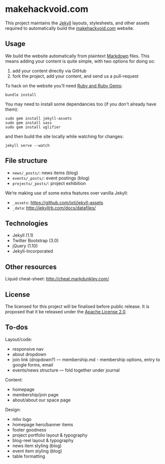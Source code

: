 makehackvoid.com
================

This project maintains the [Jekyll](http://jekyllrb.com/) layouts, stylesheets, and other assets required to automatically build the [makehackvoid.com](http://makehackvoid.com) website.

Usage
-----

We build the website automatically from plaintext [Markdown](https://en.wikipedia.org/wiki/Markdown) files. This means adding your content is quite simple, with two options for doing so:

1. add your content directly via GitHub
2. fork the project, add your content, and send us a pull-request

To hack on the website you’ll need [Ruby and Ruby Gems](http://jekyllrb.com/docs/installation/):

    bundle install

You may need to install some dependancies too (if you don't already have them):

    sudo gem install jekyll-assets
    sudo gem install sass
    sudo gem install uglifier

and then build the site locally while watching for changes:

    jekyll serve --watch

File structure
--------------

- `news/_posts/`: news items (blog)
- `events/_posts/`: event postings (blog)
- `projects/_posts/`: project exhibition

We’re making use of some extra features over vanilla Jekyll:

- `_assets`: https://github.com/ixti/jekyll-assets
- `_data`: http://jekyllrb.com/docs/datafiles/

Technologies
------------
* Jekyll (1.1)
* Twitter Bootstrap (3.0)
* jQuery (1.10)
* Jekyll-Incorporated

Other resources
---------------

Liquid cheat-sheet: http://cheat.markdunkley.com/

License
-------
The licensed for this project will be finalised before public release. It is proposed that it be released under the [Apache License 2.0](http://www.apache.org/licenses/LICENSE-2.0).

To-dos
------

Layout/code:

- responsive nav
- about dropdown
- join link (dropdown?) — membership.md - membership options, entry to google forms, email
- events/news structure — fold together under journal

Content:

- homepage
- membership/join page
- about/about our space page

Design:

- mhv logo
- homepage hero/banner items
- footer goodness
- project portfolio layout & typography
- blog-reel layout & typography
- news item styling (blog)
- event item styling (blog)
- table formatting
